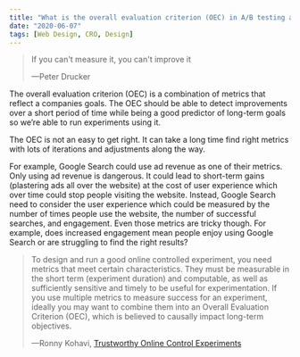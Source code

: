```yaml
---
title: "What is the overall evaluation criterion (OEC) in A/B testing and conversion rate optimization (CRO)"
date: "2020-06-07"
tags: [Web Design, CRO, Design]
---
```


> If you can't measure it, you can't improve it
> 
> —Peter Drucker

The overall evaluation criterion (OEC) is a combination of metrics that reflect a companies goals. The OEC should be able to detect improvements over a short period of time while being a good predictor of long-term goals so we’re able to run experiments using it.

The OEC is not an easy to get right. It can take a long time find right metrics with lots of iterations and adjustments along the way.

For example, Google Search could use ad revenue as one of their metrics. Only using ad revenue is dangerous. It could lead to short-term gains (plastering ads all over the website) at the cost of user experience which over time could stop people visiting the website. Instead, Google Search need to consider the user experience which could be measured by the number of times people use the website, the number of successful searches, and engagement. Even those metrics are tricky though. For example, does increased engagement mean people enjoy using Google Search or are struggling to find the right results?

> To design and run a good online controlled experiment, you need metrics that meet certain characteristics. They must be measurable in the short term (experiment duration) and computable, as well as sufficiently sensitive and timely to be useful for experimentation. If you use multiple metrics to measure success for an experiment, ideally you may want to combine them into an Overall Evaluation Criterion (OEC), which is believed to causally impact long-term objectives.
> 
> —Ronny Kohavi, [Trustworthy Online Control Experiments](https://exp-platform.com/advanced-topics-in-online-experiments/)